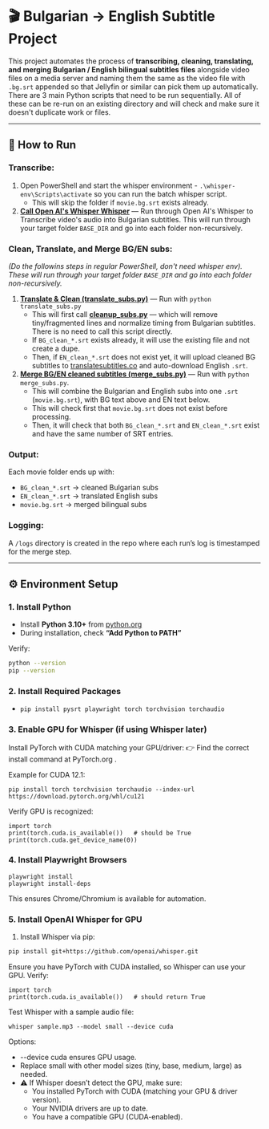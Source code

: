 # 🎬 Bulgarian → English Subtitle Project

This project automates the process of **transcribing, cleaning, translating, and merging Bulgarian / English bilingual subtitles files** alongside video files on a media server and naming them the same as the video file with `.bg.srt` appended so that Jellyfin or similar can pick them up automatically. There are 3 main Python scripts that need to be run sequentially. All of these can be re-run on an existing directory and will check and make sure it doesn't duplicate work or files. 

---

## 📌 How to Run

### **Transcribe**:  
  1. Open PowerShell and start the whisper environment - `.\whisper-env\Scripts\activate` so you can run the batch whisper script. 
        - This will skip the folder if `movie.bg.srt` exists already.
  2. **[Call Open AI's Whisper Whisper](batch_whisper_missing_bg.py)** — Run through Open AI's Whisper to Transcribe video's audio into Bulgarian subtitles. This will run through your target folder `BASE_DIR` and go into each folder non-recursively. 

### **Clean, Translate, and Merge BG/EN subs**:  
  _(Do the followins steps in regular PowerShell, don't need whisper env). These will run through your target folder `BASE_DIR` and go into each folder non-recursively._

  1. **[Translate & Clean (translate_subs.py)](translate_subs.py)** — Run with `python translate_subs.py` 
      - This will first call **[cleanup_subs.py](cleanup_subs.py)** — which will remove tiny/fragmented lines and normalize timing from Bulgarian subtitles. There is no need to call this script directly. 
      - If `BG_clean_*.srt` exists already, it will use the existing file and not create a dupe. 
      - Then, if `EN_clean_*.srt` does not exist yet, it will upload cleaned BG subtitles to [translatesubtitles.co](https://translatesubtitles.co) and auto-download English `.srt`.  
  2. **[Merge BG/EN cleaned subtitles (merge_subs.py)](merge_subs.py)** — Run with `python merge_subs.py`.  
        - This will combine the Bulgarian and English subs into one `.srt` (`movie.bg.srt`), with BG text above and EN text below. 
        - This will check first that `movie.bg.srt` does not exist before processing.  
        - Then, it will check that both `BG_clean_*.srt` and `EN_clean_*.srt` exist and have the same number of SRT entries.

### **Output**:  
  Each movie folder ends up with:
  - `BG_clean_*.srt` → cleaned Bulgarian subs  
  - `EN_clean_*.srt` → translated English subs  
  - `movie.bg.srt` → merged bilingual subs  

### **Logging**:  
  A `/logs` directory is created in the repo where each run’s log is timestamped for the merge step.

---

## ⚙️ Environment Setup

### 1. Install Python
- Install **Python 3.10+** from [python.org](https://www.python.org/downloads/)  
- During installation, check **“Add Python to PATH”**

Verify:
```bash
python --version
pip --version
```

### 2. Install Required Packages
- `pip install pysrt playwright torch torchvision torchaudio`

### 3. Enable GPU for Whisper (if using Whisper later)

Install PyTorch with CUDA matching your GPU/driver:
👉 Find the correct install command at PyTorch.org
.

Example for CUDA 12.1:

`pip install torch torchvision torchaudio --index-url https://download.pytorch.org/whl/cu121`


Verify GPU is recognized:
```
import torch
print(torch.cuda.is_available())   # should be True
print(torch.cuda.get_device_name(0))
```

### 4. Install Playwright Browsers
```
playwright install
playwright install-deps
```

This ensures Chrome/Chromium is available for automation.

### 5. Install OpenAI Whisper for GPU

1. Install Whisper via pip:
```bash
pip install git+https://github.com/openai/whisper.git 
```

Ensure you have PyTorch with CUDA installed, so Whisper can use your GPU. Verify:
```
import torch
print(torch.cuda.is_available())   # should return True
```

Test Whisper with a sample audio file:
```
whisper sample.mp3 --model small --device cuda
```

Options:
- --device cuda ensures GPU usage.
- Replace small with other model sizes (tiny, base, medium, large) as needed.
- ⚠️ If Whisper doesn’t detect the GPU, make sure:
    - You installed PyTorch with CUDA (matching your GPU & driver version).
    - Your NVIDIA drivers are up to date.
    - You have a compatible GPU (CUDA-enabled).